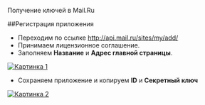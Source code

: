 Получение ключей в Mail.Ru

##Регистрация приложения

* Переходим по ссылке <http://api.mail.ru/sites/my/add/>
* Принимаем лицензионное соглашение.
* Заполняем **Название** и **Адрес главной страницы**.

[![Картинка 1](http://st.bezumkin.ru/files/1/c/6/1c69f4aff18c09cc819464aa78646017.png)](http://st.bezumkin.ru/files/1/c/6/1c69f4aff18c09cc819464aa78646017.png)

* Сохраняем приложение и копируем **ID** и **Секретный ключ**

[![Картинка 2](http://st.bezumkin.ru/files/f/6/7/f67e0b1c3ada2a5506848c0e28d7d9ec.png)](http://st.bezumkin.ru/files/f/6/7/f67e0b1c3ada2a5506848c0e28d7d9ec.png)
